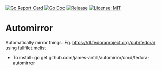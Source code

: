 [![Go Report Card](https://goreportcard.com/badge/github.com/james-antill/automirror?style=flat-square)](https://goreportcard.com/report/github.com/james-antill/automirror)
[![Go Doc](https://img.shields.io/badge/godoc-reference-blue.svg?style=flat-square)](http://godoc.org/github.com/james-antill/automirror)
[![Release](https://img.shields.io/github/release/james-antill/automirror.svg?style=flat-square)](https://github.com/james-antill/automirror/releases/latest)
[![License: MIT](https://img.shields.io/badge/License-MIT-yellow.svg)](https://opensource.org/licenses/MIT)

Automirror
==========

Automatically mirror things. Eg. https://dl.fedoraproject.org/pub/fedora/ using fullfiletimelist

  * To install: go get github.com/james-antill/automirror/cmd/fedora-automirror

